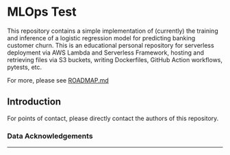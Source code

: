 # MLOps Test

This repository contains a simple implementation of (currently) the training and inference of a logistic regression model for predicting banking customer churn. This is an educational personal repository for serverless deployment via AWS Lambda and Serverless Framework, hosting and retrieving files via S3 buckets, writing Dockerfiles, GitHub Action workflows, pytests, etc.

For more, please see [ROADMAP.md](ROADMAP.md)

## Introduction

For points of contact, please directly contact the authors of this repository.

### Data Acknowledgements

---
